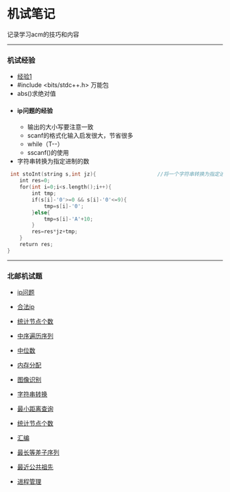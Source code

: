 # 机试笔记

记录学习acm的技巧和内容
***
### 机试经验
- [经验1](https://github.com/lllllliuxt/acmer/blob/master/%E6%9C%BA%E8%AF%95%E8%B5%84%E6%96%99%E6%89%93%E5%8D%B0.docx)
- #include <bits/stdc++.h> 万能包
- abs()求绝对值
- #### ip问题的经验
  - 输出的大小写要注意一致
  - scanf的格式化输入启发很大，节省很多
  - while（T--）
  - sscanf()的使用
- 字符串转换为指定进制的数
```c++
 int stoInt(string s,int jz){                    //将一个字符串转换为指定进制的数
    int res=0;
    for(int i=0;i<s.length();i++){
        int tmp;
        if(s[i]-'0'>=0 && s[i]-'0'<=9){
            tmp=s[i]-'0';
        }else{
            tmp=s[i]-'A'+10;
        }
        res=res*jz+tmp;
    }
    return res;
}
```
***
### 北邮机试题

- [ip问题](https://github.com/lllllliuxt/acmer/blob/master/%E5%8C%97%E9%82%AE%E6%9C%BA%E8%AF%95/ip%E9%97%AE%E9%A2%98)

- [合法ip](https://github.com/lllllliuxt/acmer/blob/master/%E5%8C%97%E9%82%AE%E6%9C%BA%E8%AF%95/%E5%90%88%E6%B3%95ip.md)

- [统计节点个数](https://github.com/lllllliuxt/acmer/blob/master/%E5%8C%97%E9%82%AE%E6%9C%BA%E8%AF%95/%E7%BB%9F%E8%AE%A1%E8%8A%82%E7%82%B9%E4%B8%AA%E6%95%B0.md)
- [中序遍历序列](https://github.com/lllllliuxt/acmer/blob/master/%E5%8C%97%E9%82%AE%E6%9C%BA%E8%AF%95/%E4%B8%AD)
- [中位数](https://github.com/lllllliuxt/acmer/blob/master/%E5%8C%97%E9%82%AE%E6%9C%BA%E8%AF%95/%E4%B8%AD%E4%BD%8D%E6%95%B0.md)
- [内存分配](https://github.com/lllllliuxt/acmer/blob/master/%E5%8C%97%E9%82%AE%E6%9C%BA%E8%AF%95/%E5%86%85%E5%AD%98%E5%88%86%E9%85%8D.md)
- [图像识别](https://github.com/lllllliuxt/acmer/blob/master/北邮机试/图像识别.md)
- [字符串转换](https://github.com/lllllliuxt/acmer/blob/master/北邮机试/字符串转换.md)
- [最小距离查询](https://github.com/lllllliuxt/acmer/blob/master/北邮机试/最小距离查询.md)
- [统计节点个数](https://github.com/lllllliuxt/acmer/blob/master/北邮机试/统计节点个数.md)
- [汇编](https://github.com/lllllliuxt/acmer/blob/master/北邮机试/汇编.md)
- [最长等差子序列](https://github.com/lllllliuxt/acmer/blob/master/%E5%8C%97%E9%82%AE%E6%9C%BA%E8%AF%95/%E6%9C%80%E9%95%BF%E8%BF%9E%E7%BB%AD%E7%AD%89%E5%B7%AE%E5%AD%90%E5%BA%8F%E5%88%97.md)
- [最近公共祖先](https://github.com/lllllliuxt/acmer/blob/master/%E5%8C%97%E9%82%AE%E6%9C%BA%E8%AF%95/%E6%9C%80%E8%BF%91%E5%85%AC%E5%85%B1%E7%A5%96%E5%85%88.md)
- [进程管理](https://github.com/lllllliuxt/acmer/blob/master/%E5%8C%97%E9%82%AE%E6%9C%BA%E8%AF%95/%E8%BF%9B%E7%A8%8B%E7%AE%A1%E7%90%86.md)

